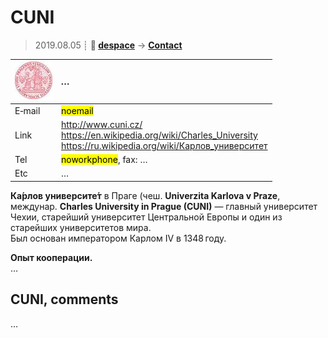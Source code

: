 # CUNI
> 2019.08.05 ┊ **🚀 [despace](index.md)** → **[Contact](contact.md)**

|[![](f/contact/c/cuni_logo1_thumb.jpg)](f/contact/c/cuni_logo1.png)|*…*|
|:--|:--|
|E‑mail| <mark>noemail</mark> |
|Link| <http://www.cuni.cz/><br> <https://en.wikipedia.org/wiki/Charles_University><br> <https://ru.wikipedia.org/wiki/Карлов_университет> |
|Tel| <mark>noworkphone</mark>, fax: … |
|Etc| … |

**Ка́рлов университе́т** в Праге (чеш. **Univerzita Karlova v Praze**, междунар. **Charles University in Prague (CUNI)** — главный университет Чехии, старейший университет Центральной Европы и один из старейших университетов мира.  
Был основан императором Карлом IV в 1348 году.

**Опыт кооперации.**  
…


<p style="page-break-after:always"> </p>

## CUNI, comments

…

